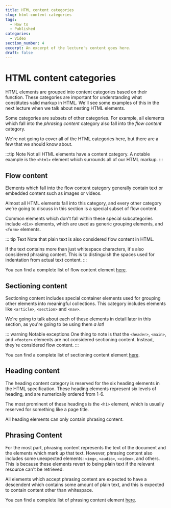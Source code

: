 ```yaml
---
title: HTML content categories
slug: html-content-categories
tags:
  - How to
  - Published
categories:
  - Video
section_number: 4
excerpt: An excerpt of the lecture's content goes here.
draft: false
---
```


# HTML content categories

HTML elements are grouped into content categories based on their function. These categories are important for understanding what constitutes valid markup in HTML. We'll see some examples of this in the next lecture when we talk about nesting HTML elements.

Some categories are subsets of other categories. For example, all elements which fall into the *phrasing content* category also fall into the *flow content* category.

We're not going to cover all of the HTML categories here, but there are a few that we should know about.

:::tip Note
Not all HTML elements have a content category. A notable example is the `<html>` element which surrounds all of our HTML markup.
:::

## Flow content

Elements which fall into the flow content category generally contain text or embedded content such as images or videos.

Almost all HTML elements fall into this category, and every other category we're going to discuss in this section is a special subset of flow content.

Common elements which don't fall within these special subcategories include `<div>` elements, which are used as generic grouping elements, and `<form>` elements.

::: tip Text
Note that plain text is also considered flow content in HTML.

If the text contains more than just whitespace characters, it's also considered phrasing content. This is to distinguish the spaces used for indentation from actual text content.
:::

You can find a complete list of flow content element [here](https://developer.mozilla.org/en-US/docs/Web/Guide/HTML/Content_categories#Flow_content).

## Sectioning content

Sectioning content includes special container elements used for grouping other elements into meaningful collections. This category includes elements like `<article>`, `<section>` and `<nav>`.

We're going to talk about each of these elements in detail later in this section, as you're going to be using them *a lot*!

::: warning Notable exceptions
One thing to note is that the `<header>`, `<main>`, and `<footer>` elements are not considered sectioning content. Instead, they're considered flow content.
:::

You can find a complete list of sectioning content element [here](https://developer.mozilla.org/en-US/docs/Web/Guide/HTML/Content_categories#Sectioning_content).

## Heading content

The heading content category is reserved for the six heading elements in the HTML specification. These heading elements represent six levels of heading, and are numerically ordered from 1-6.

The most prominent of these headings is the `<h1>` element, which is usually reserved for something like a page title.

All heading elements can only contain phrasing content.

## Phrasing Content

For the most part, phrasing content represents the text of the document and the elements which mark up that text. However, phrasing content also includes some unexpected elements: `<img>`, `<audio>`, `<video>`, and others. This is because these elements revert to being plain text if the relevant resource can't be retrieved.

All elements which accept phrasing content are expected to have a descendent which contains some amount of plain text, and this is expected to contain content other than whitespace.

You can find a complete list of phrasing content element [here](https://developer.mozilla.org/en-US/docs/Web/Guide/HTML/Content_categories#Phrasing_content).
